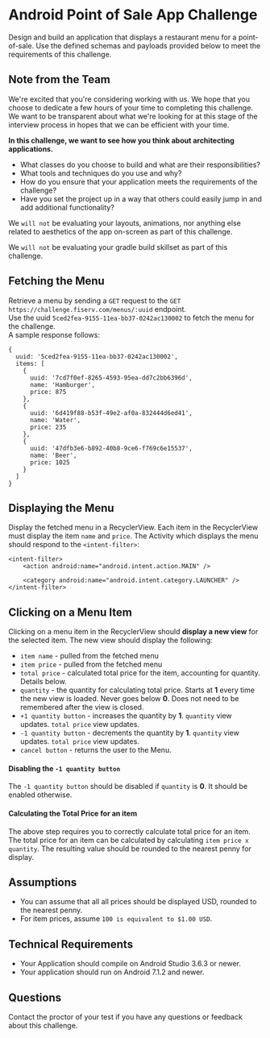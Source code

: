 # Android Point of Sale App Challenge
Design and build an application that displays a restaurant menu for a point-of-sale. Use the defined schemas and payloads provided below to meet the requirements of this challenge.

## Note from the Team
We're excited that you're considering working with us.  We hope that you choose to dedicate a few hours of your time to completing this challenge.  We want to be transparent about what we're looking for at this stage of the interview process in hopes that we can be efficient with your time.

**In this challenge, we want to see how you think about architecting applications.**
- What classes do you choose to build and what are their responsibilities?
- What tools and techniques do you use and why?
- How do you ensure that your application meets the requirements of the challenge?
- Have you set the project up in a way that others could easily jump in and add additional functionality?

We `will not` be evaluating your layouts, animations, nor anything else related to aesthetics of the app on-screen as part of this challenge.

We `will not` be evaluating your gradle build skillset as part of this challenge.

## Fetching the Menu
Retrieve a menu by sending a `GET` request to the `GET https://challenge.fiserv.com/menus/:uuid` endpoint.  
Use the uuid `5ced2fea-9155-11ea-bb37-0242ac130002` to fetch the menu for the challenge.  
A sample response follows:
```
{
  uuid: '5ced2fea-9155-11ea-bb37-0242ac130002',
  items: [
    {
      uuid: '7cd7f0ef-8265-4593-95ea-dd7c2bb6396d',
      name: 'Hamburger',
      price: 875
    },
    {
      uuid: '6d419f88-b53f-49e2-af0a-832444d6ed41',
      name: 'Water',
      price: 235
    },
    {
      uuid: '47dfb3e6-b892-40b8-9ce6-f769c6e15537',
      name: 'Beer',
      price: 1025
    }
  ]
}
```

## Displaying the Menu
Display the fetched menu in a RecyclerView.  Each item in the RecyclerView must display the item `name` and `price`.  The Activity which displays the menu should respond to the `<intent-filter>`:
```
<intent-filter>
    <action android:name="android.intent.action.MAIN" />

    <category android:name="android.intent.category.LAUNCHER" />
</intent-filter>
```

## Clicking on a Menu Item
Clicking on a menu item in the RecyclerView should **display a new view** for the selected item.  The new view should display the following:
- `item name` - pulled from the fetched menu
- `item price` - pulled from the fetched menu
- `total price` - calculated total price for the item, accounting for quantity.  Details below.
- `quantity` - the quantity for calculating total price.  Starts at **1** every time the new view is loaded.  Never goes below **0**.  Does not need to be remembered after the view is closed.
- `+1 quantity button` - increases the quantity by **1**.  `quantity` view updates.  `total price` view updates.
- `-1 quantity button` - decrements the quantity by **1**.  `quantity` view updates.  `total price` view updates.
- `cancel button` - returns the user to the Menu.

#### Disabling the `-1 quantity button`
The `-1 quantity button` should be disabled if `quantity` is **0**.  It should be enabled otherwise.

#### Calculating the Total Price for an item
The above step requires you to correctly calculate total price for an item.
The total price for an item can be calculated by calculating `item price x quantity`.
The resulting value should be rounded to the nearest penny for display.

## Assumptions
* You can assume that all all prices should be displayed USD, rounded to the nearest penny.
* For item prices, assume `100 is equivalent to $1.00 USD`.

## Technical Requirements
* Your Application should compile on Android Studio 3.6.3 or newer.
* Your application should run on Android 7.1.2 and newer.

## Questions
Contact the proctor of your test if you have any questions or feedback about this challenge.


